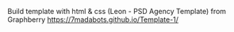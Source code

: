 Build template with html & css (Leon - PSD Agency Template) from Graphberry
https://7madabots.github.io/Template-1/
